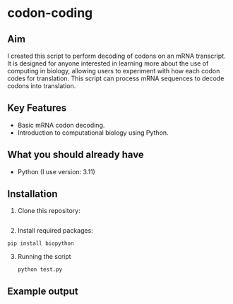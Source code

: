 # codon-coding

## Aim
I created this script to perform decoding of codons on an mRNA transcript. It is designed for anyone interested in learning more about the use of computing in biology, allowing users to experiment with how each codon codes for translation. This script can process mRNA sequences to decode codons into translation.

## Key Features
- Basic mRNA codon decoding.
- Introduction to computational biology using Python.

## What you should already have
- Python (I use version: 3.11)

## Installation

1. Clone this repository:
   ```
   
   ```

2. Install required packages:
  ```
  pip install biopython
  ```
3. Running the script
   ```
   python test.py
   ```

## Example output
